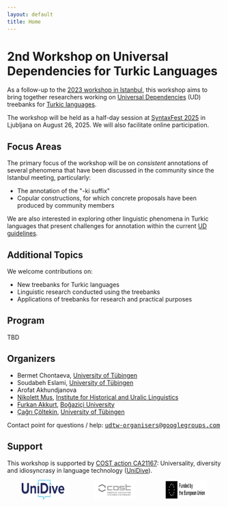 ```yaml
---
layout: default
title: Home
---
```


# 2nd Workshop on Universal Dependencies for Turkic Languages

As a follow-up to the [2023 workshop in Istanbul](https://ud-turkic.github.io/udtw23/), this workshop aims to bring together researchers working on [Universal Dependencies](http://universaldependencies.github.io/docs/) (UD) treebanks for [Turkic languages](https://en.wikipedia.org/wiki/Turkic_languages).

The workshop will be held as a half-day session at [SyntaxFest 2025](https://syntaxfest.github.io/syntaxfest25/) in Ljubljana on August 26, 2025. We will also facilitate online participation.

## Focus Areas

The primary focus of the workshop will be on _consistent_ annotations of several phenomena that have been discussed in the community since the Istanbul meeting, particularly:

- The annotation of the "-ki suffix"
- Copular constructions, for which concrete proposals have been produced by community members

We are also interested in exploring other linguistic phenomena in Turkic languages that present challenges for annotation within the current [UD guidelines](https://universaldependencies.org/guidelines.html).

## Additional Topics

We welcome contributions on:

- New treebanks for Turkic languages
- Linguistic research conducted using the treebanks
- Applications of treebanks for research and practical purposes

## Program

TBD

## Organizers

- Bermet Chontaeva, [University of Tübingen](https://uni-tuebingen.de/en/)
- Soudabeh Eslami, [University of Tübingen](https://uni-tuebingen.de/en/)
- Arofat Akhundjanova
- [Nikolett Mus](https://nytud.hu/en/colleague/nikolett-mus/profile), [Institute for Historical and Uralic Linguistics](https://nytud.hu/en)
- [Furkan Akkurt](https://furkanakkurt1335.github.io/), [Boğaziçi University](https://bogazici.edu.tr/)
- [Çağrı Çöltekin](http://coltekin.net/cagri/), [University of Tübingen](https://uni-tuebingen.de/en/)

Contact point for questions / help: <tt>[udtw-organisers@googlegroups.com](mailto:udtw-organisers@googlegroups.com)</tt>

## Support

This workshop is supported by [COST action CA21167](https://www.cost.eu/actions/CA21167/): Universality, diversity and idiosyncrasy in language technology ([UniDive](https://unidive.lisn.upsaclay.fr/)).

<div style="display: flex; justify-content: space-around;">
  <img src="assets/logos/UniDive.png" alt="UniDive logo" style="max-width: 100px; height: auto;">
  <img src="assets/logos/COST.jpg" alt="COST logo" style="max-width: 100px; height: auto;">
  <img src="assets/logos/Horizon_Europe.png" alt="Horizon Europe logo" style="max-width: 100px; height: auto;">
</div>
